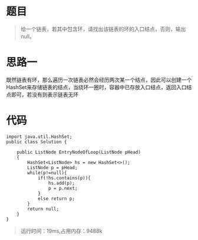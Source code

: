 # 题目
>给一个链表，若其中包含环，请找出该链表的环的入口结点，否则，输出null。
# 思路一
既然链表有环，那么遍历一次链表必然会经历两次某一个结点，因此可以创建一个HashSet来存储链表的结点，当绕环一圈时，容器中已存放入口结点，返回入口结点即可，若没有则表示链表无环
# 代码
```
import java.util.HashSet;
public class Solution {

    public ListNode EntryNodeOfLoop(ListNode pHead)
    {
        HashSet<ListNode> hs = new HashSet<>();
        ListNode p = pHead;
        while(p!=null){
            if(!hs.contains(p)){
                hs.add(p);
                p = p.next;
            }
            else return p;
        }
        return null;
    }
}
```
>运行时间：19ms,占用内存：9488k
